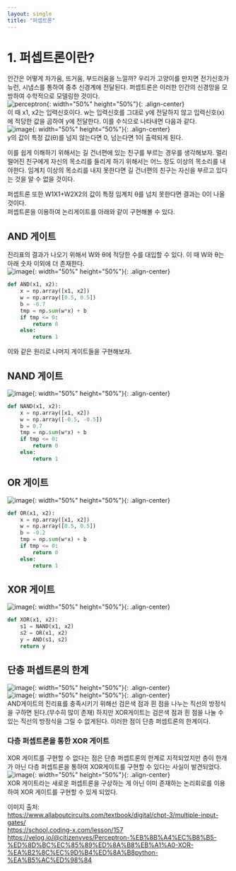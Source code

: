 ```yaml
---
layout: single
title: "퍼셉트론"
---
```


# 1. 퍼셉트론이란?  
인간은 어떻게 차가움, 뜨거움, 부드러움을 느낄까? 우리가 고양이를 만지면 전기신호가 뉴런, 시냅스를 통하여 중추 신경계에 전달된다.
퍼셉트론은 이러한 인간의 신경망을 모방하여 수학적으로 모델링한 것이다.  
![perceptron](https://user-images.githubusercontent.com/100412066/226510014-6e4bf16e-c704-4f55-bc7a-cf2e840aabe1.png){: width="50%" height="50%"}{: .align-center}  
이 때 x1, x2는 입력신호이다. w는 입력신호를 그대로 y에 전달하지 않고 입력신호(x)에 적당한 값을 곱하여 y에 전달한다. 이를 수식으로 나타내면 다음과 같다.  
![image](https://user-images.githubusercontent.com/100412066/226510713-45d19a55-9b01-4887-ab95-6961eae31bb8.png){: width="50%" height="50%"}{: .align-center}  
y의 값이 특정 값(θ)를 넘지 않는다면 0, 넘는다면 1이 출력되게 된다. 


이를 쉽게 이해하기 위해서는 길 건너편에 있는 친구를 부르는 경우를 생각해보자. 멀리 떨어진 친구에게 자신의 목소리를 들리게 하기 위해서는 어느 정도 이상의 목소리를 내야한다. 임계치 이상의 목소리를 내지 못한다면 길 건너편의 친구는 자신을 부르고 있다는 것을 알 수 없을 것이다.  


퍼셉트론 또한 W1X1+W2X2의 값이 특정 임계치 θ를 넘치 못한다면 결과는 0이 나올 것이다.  
퍼셉트론을 이용하여 논리게이트를 아래와 같이 구현해볼 수 있다.



## AND 게이트  
진리표의 결과가 나오기 위해서 W와 θ에 적당한 수를 대입할 수 있다. 이 때 W와 θ는 아래 숫자 이외에 더 존재한다.  
![image](https://user-images.githubusercontent.com/100412066/226513153-828981a6-8d79-4936-9d19-04ceceb1b66f.png){: width="50%" height="50%"}{: .align-center}  
~~~py
def AND(x1, x2):
    x = np.array([x1, x2])
    w = np.array([0.5, 0.5])
    b = -0.7
    tmp = np.sum(w*x) + b
    if tmp <= 0:
        return 0
    else:
        return 1
~~~  
이와 같은 원리로 나머지 게이트들을 구현해보자.  

## NAND 게이트  
![image](https://user-images.githubusercontent.com/100412066/226513664-bcfd0c3c-e9d6-4973-bde5-2d50ab18490f.png){: width="50%" height="50%"}{: .align-center}  
~~~py
def NAND(x1, x2):
    x = np.array([x1, x2])
    w = np.array([-0.5, -0.5])
    b = 0.7
    tmp = np.sum(w*x) + b
    if tmp <= 0:
        return 0
    else:
        return 1
~~~  
## OR 게이트  
![image](https://user-images.githubusercontent.com/100412066/226513753-3fb45049-a342-4c77-884a-de8a5f5ea17a.png){: width="50%" height="50%"}{: .align-center}  

~~~py
def OR(x1, x2):
    x = np.array([x1, x2])
    w = np.array([0.5, 0.5])
    b = -0.2
    tmp = np.sum(w*x) + b
    if tmp <= 0:
        return 0
    else:
        return 1
~~~
## XOR 게이트
![image](https://user-images.githubusercontent.com/100412066/226515194-292581f7-0599-4083-9cd7-72bce3cb95c0.png){: width="50%" height="50%"}{: .align-center}  
~~~py
def XOR(x1, x2):
    s1 = NAND(x1, x2)
    s2 = OR(x1, x2)
    y = AND(s1, s2)
    return y
~~~  

## 단층 퍼셉트론의 한계  
![image](https://user-images.githubusercontent.com/100412066/226582625-d8deca7e-1b75-4aef-a152-d6438155650a.png){: width="50%" height="50%"}{: .align-center}  
![image](https://user-images.githubusercontent.com/100412066/226583538-c0c71d06-0544-4fb1-aab9-29c943b9bf87.png){: width="50%" height="50%"}{: .align-center}  
AND게이트의 진리표를 충족시키기 위해선 검은색 점과 흰 점을 나누는 직선의 방정식을 구하면 된다.(무수히 많이 존재) 하지만 XOR게이트는 검은색 점과 흰 점을 나눌 수 있는 직선의 방정식을 그릴 수 없게된다. 이러한 점이 단층 퍼셉트론의 한계이다. 

### 다층 퍼셉트론을 통한 XOR 게이트  
XOR 게이트를 구현할 수 없다는 점은 단층 퍼셉트론의 한계로 지적되었지만 층이 한개가 아닌 다층 퍼셉트론을 통하여 XOR게이트를 구현할 수 있다는 사실이 발견되었다. 
![image](https://user-images.githubusercontent.com/100412066/226584642-0962ee21-cafd-45ca-baab-28dad4f574d0.png){: width="50%" height="50%"}{: .align-center}  
XOR 게이트라는 새로운 퍼셉트론을 구상하는 게 아닌 이미 존재하는 논리회로를 이용하여 XOR 게이트를 구현할 수 있게 되었다. 



이미지 출처:  
https://www.allaboutcircuits.com/textbook/digital/chpt-3/multiple-input-gates/  
https://school.coding-x.com/lesson/157
https://velog.io/@citizenyves/Perceptron-%EB%8B%A4%EC%B8%B5-%ED%8D%BC%EC%85%89%ED%8A%B8%EB%A1%A0-XOR-%EA%B2%8C%EC%9D%B4%ED%8A%B8python-%EA%B5%AC%ED%98%84
